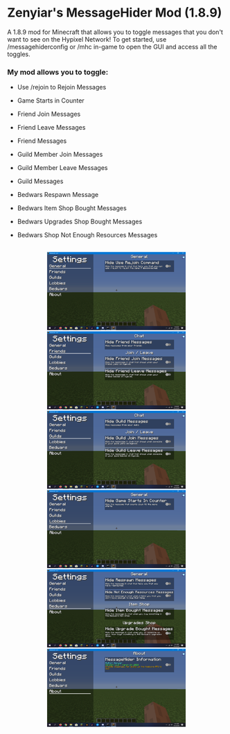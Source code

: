 # Zenyiar's MessageHider Mod (1.8.9)
A 1.8.9 mod for Minecraft that allows you to toggle messages that you don't want to see on the Hypixel Network!
To get started, use /messagehiderconfig or /mhc in-game to open the GUI and access all the toggles.

### My mod allows you to toggle:
- Use /rejoin to Rejoin Messages

- Game Starts in Counter

- Friend Join Messages
- Friend Leave Messages
- Friend Messages

- Guild Member Join Messages
- Guild Member Leave Messages
- Guild Messages

- Bedwars Respawn Message
- Bedwars Item Shop Bought Messages
- Bedwars Upgrades Shop Bought Messages
- Bedwars Shop Not Enough Resources Messages

<br />
<center>
  <img src="images/general_category.png" width=320 height=180 />
  <img src="images/friends_category.png" width=320 height=180 />
  <img src="images/guilds_category.png" width=320 height=180 />
  <img src="images/lobbies_category.png" width=320 height=180 />
  <img src="images/bedwars_category.png" width=320 height=180 />
  <img src="images/about_category.png" width=320 height=180 />
</center>

